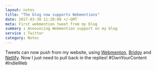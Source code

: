 ```yaml
---
layout: notes
title: "The blog now supports Webmentions"
date: 2017-03-30 11:20:00 +/-GMT
meta: First webmention tweet from my blog
summary : Announcing Webmention support on my blog
service : Twitter
category: Notes
---
```


Tweets can now push from my website, using [Webmenton](https://brid.gy/publish/webmention), [Bridgy](https://brid.gy/) and [Netlify](https://www.netlify.com/).
Now I just need to pull back in the replies!
#OwnYourContent #IndieWeb
